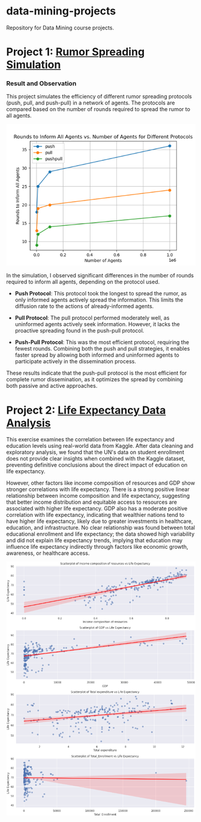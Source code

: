 # data-mining-projects
Repository for Data Mining course projects.

# Project 1: [Rumor Spreading Simulation](rumo-simulation/)
### Result and Observation

This project simulates the efficiency of different rumor spreading protocols (push, pull, and push-pull) in a network of agents. The protocols are compared based on the number of rounds required to spread the rumor to all agents.

![Rumor Spreading Simulation Results](rumo-simulation/plots/simulation_plot.png)

In the simulation, I observed significant differences in the number of rounds required to inform all agents, depending on the protocol used.

- **Push Protocol**: This protocol took the longest to spread the rumor, as only informed agents actively spread the information. This limits the diffusion rate to the actions of already-informed agents.

- **Pull Protocol**: The pull protocol performed moderately well, as uninformed agents actively seek information. However, it lacks the proactive spreading found in the push-pull protocol.

- **Push-Pull Protocol**: This was the most efficient protocol, requiring the fewest rounds. Combining both the push and pull strategies, it enables faster spread by allowing both informed and uninformed agents to participate actively in the dissemination process.

These results indicate that the push-pull protocol is the most efficient for complete rumor dissemination, as it optimizes the spread by combining both passive and active approaches.

# Project 2: [Life Expectancy Data Analysis](life-expectancy-data-analysis/)
This exercise examines the correlation between life expectancy and education levels using real-world data from Kaggle. After data cleaning and exploratory analysis, we found that the UN's data on student enrollment does not provide clear insights when combined with the Kaggle dataset, preventing definitive conclusions about the direct impact of education on life expectancy. 

However, other factors like income composition of resources and GDP show stronger correlations with life expectancy. There is a strong positive linear relationship between income composition and life expectancy, suggesting that better income distribution and equitable access to resources are associated with higher life expectancy. 
GDP also has a moderate positive correlation with life expectancy, indicating that wealthier nations tend to have higher life expectancy, likely due to greater investments in healthcare, education, and infrastructure. No clear relationship was found between total educational enrollment and life expectancy; the data showed high variability and did not explain life expectancy trends, implying that education may influence life expectancy indirectly through factors like economic growth, awareness, or healthcare access.

![Life Expectancy Data Analysis](life-expectancy-data-analysis/EDA_plots/output1.png)
